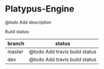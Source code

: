 Platypus-Engine
=====================

@todo Add description

Build status:

| branch | status |
| ------ | ------ |
| master | @todo Add travis build status |
| dev    | @todo Add travis build status |
